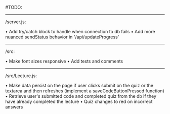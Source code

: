#TODO:

---


/server.js:

• Add try/catch block to handle when connection to db fails
• Add more nuanced sendStatus behavior in '/api/updateProgress'

---

/src:

• Make font sizes responsive
• Add tests and comments

---


/src/Lecture.js:

• Make data persist on the page if user clicks submit on the quiz or the textarea and then refreshes (implement a saveCodeButtonPressed function)
• Retrieve user's submitted code and completed quiz from the db if they have already completed the lecture
• Quiz changes to red on incorrect answers
